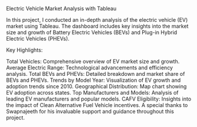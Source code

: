Electric Vehicle Market Analysis with Tableau


In this project, I conducted an in-depth analysis of the electric vehicle (EV) market using Tableau. The dashboard includes key insights into the market size and growth of Battery Electric Vehicles (BEVs) and Plug-in Hybrid Electric Vehicles (PHEVs).

Key Highlights:

Total Vehicles: Comprehensive overview of EV market size and growth.
Average Electric Range: Technological advancements and efficiency analysis.
Total BEVs and PHEVs: Detailed breakdown and market share of BEVs and PHEVs.
Trends by Model Year: Visualization of EV growth and adoption trends since 2010.
Geographical Distribution: Map chart showing EV adoption across states.
Top Manufacturers and Models: Analysis of leading EV manufacturers and popular models.
CAFV Eligibility: Insights into the impact of Clean Alternative Fuel Vehicle incentives.
A special thanks to Swapnajeeth for his invaluable support and guidance throughout this project.
